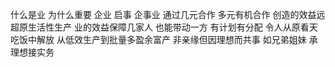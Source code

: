 什么是业 为什么重要
企业 启事 企事业
通过几元合作 多元有机合作 创造的效益远超原生活性生产
业的效益保障几家人 也能带动一方
有计划有分配 令人从原看天吃饭中解放
从低效生产到批量多盈余富产
非亲缘但因理想而共事 如兄弟姐妹 承理想接实务
